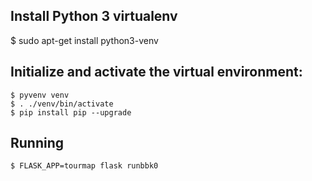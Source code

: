 


## Install Python 3 virtualenv

  $ sudo apt-get install python3-venv

## Initialize and activate the virtual environment:

    $ pyvenv venv
    $ . ./venv/bin/activate
    $ pip install pip --upgrade

## Running

    $ FLASK_APP=tourmap flask runbbk0
